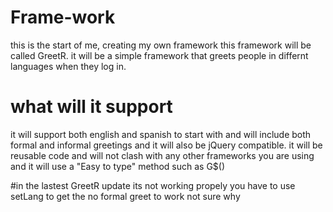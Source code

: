# Frame-work
this is the start of me, creating my own framework
this framework will be called GreetR.
it will be a simple framework that greets people in differnt languages when they log in.

# what will it support 
it will support both english and spanish to start with
and will include both formal and informal greetings
and it will also be jQuery compatible.
it will be reusable code and will not clash with any other frameworks you are using
and it will use a "Easy to type" method such as G$()

#in the lastest GreetR update
its not working propely you have to use setLang to get the no formal greet to work 
not sure why
